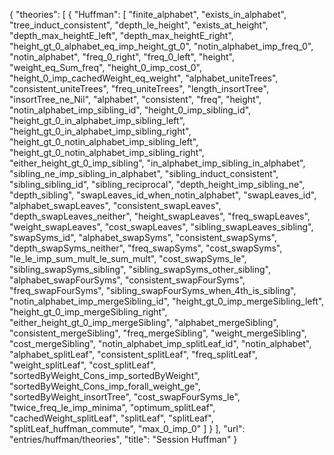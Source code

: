 {
    "theories": [
        {
            "Huffman": [
                "finite_alphabet",
                "exists_in_alphabet",
                "tree_induct_consistent",
                "depth_le_height",
                "exists_at_height",
                "depth_max_heightE_left",
                "depth_max_heightE_right",
                "height_gt_0_alphabet_eq_imp_height_gt_0",
                "notin_alphabet_imp_freq_0",
                "notin_alphabet",
                "freq_0_right",
                "freq_0_left",
                "height",
                "weight_eq_Sum_freq",
                "height_0_imp_cost_0",
                "height_0_imp_cachedWeight_eq_weight",
                "alphabet_uniteTrees",
                "consistent_uniteTrees",
                "freq_uniteTrees",
                "length_insortTree",
                "insortTree_ne_Nil",
                "alphabet",
                "consistent",
                "freq",
                "height",
                "notin_alphabet_imp_sibling_id",
                "height_0_imp_sibling_id",
                "height_gt_0_in_alphabet_imp_sibling_left",
                "height_gt_0_in_alphabet_imp_sibling_right",
                "height_gt_0_notin_alphabet_imp_sibling_left",
                "height_gt_0_notin_alphabet_imp_sibling_right",
                "either_height_gt_0_imp_sibling",
                "in_alphabet_imp_sibling_in_alphabet",
                "sibling_ne_imp_sibling_in_alphabet",
                "sibling_induct_consistent",
                "sibling_sibling_id",
                "sibling_reciprocal",
                "depth_height_imp_sibling_ne",
                "depth_sibling",
                "swapLeaves_id_when_notin_alphabet",
                "swapLeaves_id",
                "alphabet_swapLeaves",
                "consistent_swapLeaves",
                "depth_swapLeaves_neither",
                "height_swapLeaves",
                "freq_swapLeaves",
                "weight_swapLeaves",
                "cost_swapLeaves",
                "sibling_swapLeaves_sibling",
                "swapSyms_id",
                "alphabet_swapSyms",
                "consistent_swapSyms",
                "depth_swapSyms_neither",
                "freq_swapSyms",
                "cost_swapSyms",
                "le_le_imp_sum_mult_le_sum_mult",
                "cost_swapSyms_le",
                "sibling_swapSyms_sibling",
                "sibling_swapSyms_other_sibling",
                "alphabet_swapFourSyms",
                "consistent_swapFourSyms",
                "freq_swapFourSyms",
                "sibling_swapFourSyms_when_4th_is_sibling",
                "notin_alphabet_imp_mergeSibling_id",
                "height_gt_0_imp_mergeSibling_left",
                "height_gt_0_imp_mergeSibling_right",
                "either_height_gt_0_imp_mergeSibling",
                "alphabet_mergeSibling",
                "consistent_mergeSibling",
                "freq_mergeSibling",
                "weight_mergeSibling",
                "cost_mergeSibling",
                "notin_alphabet_imp_splitLeaf_id",
                "notin_alphabet",
                "alphabet_splitLeaf",
                "consistent_splitLeaf",
                "freq_splitLeaf",
                "weight_splitLeaf",
                "cost_splitLeaf",
                "sortedByWeight_Cons_imp_sortedByWeight",
                "sortedByWeight_Cons_imp_forall_weight_ge",
                "sortedByWeight_insortTree",
                "cost_swapFourSyms_le",
                "twice_freq_le_imp_minima",
                "optimum_splitLeaf",
                "cachedWeight_splitLeaf",
                "splitLeaf",
                "splitLeaf",
                "splitLeaf_huffman_commute",
                "max_0_imp_0"
            ]
        }
    ],
    "url": "entries/huffman/theories",
    "title": "Session Huffman"
}